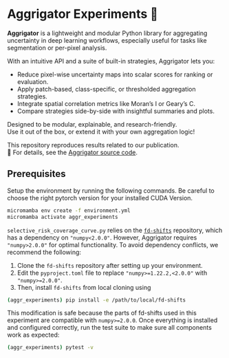 # Aggrigator Experiments 🐊

**Aggrigator** is a lightweight and modular Python library for aggregating uncertainty in deep learning workflows, especially useful for tasks like segmentation or per-pixel analysis.

With an intuitive API and a suite of built-in strategies, Aggrigator lets you:
- Reduce pixel-wise uncertainty maps into scalar scores for ranking or evaluation.
- Apply patch-based, class-specific, or thresholded aggregation strategies.
- Integrate spatial correlation metrics like Moran’s I or Geary’s C.
- Compare strategies side-by-side with insightful summaries and plots.

Designed to be modular, explainable, and research-friendly.  
Use it out of the box, or extend it with your own aggregation logic!

This repository reproduces results related to our publication.<br>
📖 For details, see the [Aggrigator source code](https://github.com/Kainmueller-Lab/aggrigator).


## Prerequisites

Setup the environment by running the following commands. Be careful to choose the right pytorch version for your installed CUDA Version.

```bash
micromamba env create -f environment.yml
micromamba activate aggr_experiments
```

```selective_risk_coverage_curve.py``` relies on the [```fd-shifts```](https://github.com/IML-DKFZ/fd-shifts/tree/main) repository, which has a dependency on ```"numpy<2.0.0"```. However, Aggrigator requires ```"numpy>2.0.0"``` for optimal functionality. To avoid dependency conflicts, we recommend the following:

1. Clone the ```fd-shifts``` repository after setting up your environment.
2. Edit the ```pyproject.toml``` file to replace ```"numpy>=1.22.2,<2.0.0"``` with ```"numpy>=2.0.0"```.
3. Then, install ```fd-shifts``` from local cloning using

```bash
(aggr_experiments) pip install -e /path/to/local/fd-shifts
```

This modification is safe because the parts of fd-shifts used in this experiment are compatible with ```numpy>=2.0.0```. Once everything is installed and configured correctly, run the test suite to make sure all components work as expected:

```bash
(aggr_experiments) pytest -v
```
